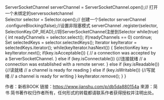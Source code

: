 ServerSocketChannel serverChannel = ServerSocketChannel.open();// 打开一个未绑定的serversocketchannel   
Selector selector = Selector.open();// 创建一个Selector
serverChannel .configureBlocking(false);//设置非阻塞模式
serverChannel .register(selector, SelectionKey.OP_READ);//将ServerSocketChannel注册到Selector
while(true) {
  int readyChannels = selector.select();
  if(readyChannels == 0) continue;
  Set selectedKeys = selector.selectedKeys();
  Iterator keyIterator = selectedKeys.iterator();
  while(keyIterator.hasNext()) {
    SelectionKey key = keyIterator.next();
    if(key.isAcceptable()) {
        // a connection was accepted by a ServerSocketChannel.
    } else if (key.isConnectable()) {//连接就绪
        // a connection was established with a remote server.
    } else if (key.isReadable()) {//读就绪
        // a channel is ready for reading
    } else if (key.isWritable()) {//写就绪
        // a channel is ready for writing
    }
    keyIterator.remove();
  }
}

作者：新栋BOOK
链接：https://www.jianshu.com/p/db5da880154a
來源：简书
简书著作权归作者所有，任何形式的转载都请联系作者获得授权并注明出处。